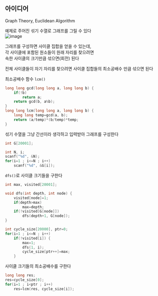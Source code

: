 ## 아이디어
Graph Theory, Euclidean Algorithm  
  
예제로 주어진 섞기 수열로 그래프를 그릴 수 있다  
![image](https://user-images.githubusercontent.com/44667299/161876357-b9438eab-debe-4d21-8a6d-14f5c71195a2.png)  
  
그래프를 구성하면 사이클 집합을 얻을 수 있는데,  
각 사이클에 포함된 원소들이 원래 자리를 찾으려면  
속한 사이클의 크기만큼 섞으면(회전) 된다  
  
전체 사이클들이 자기 자리를 찾으려면 사이클 집합들의 최소공배수 만큼 섞으면 된다  
  
최소공배수 함수 `lcm()`
```c
long long gcd(long long a, long long b) {
	if(!b)
		return a;
	return gcd(b, a%b);
}
long long lcm(long long a, long long b) {
	long long temp=gcd(a, b);
	return (a/temp)*(b/temp)*temp;
}
```
섞기 수열을 그냥 간선이라 생각하고 입력받아 그래프를 구성한다
```c
int G[20001];

int N, i;
scanf("%d", &N);
for(i=1 ; i<=N ; i++)
	scanf("%d", &G[i]);
```
`dfs()`로 사이클 크기들을 구한다
```c
int max, visited[20001];

void dfs(int depth, int node) {
	visited[node]=1;
	if(depth>max)
		max=depth;
	if(!visited[G[node]])
		dfs(depth+1, G[node]);
}

int cycle_size[20000], ptr=0;
for(i=1 ; i<=N ; i++)
	if(!visited[i]) {
		max=1;
		dfs(1, i);
		cycle_size[ptr++]=max;
	}
```
사이클 크기들의 최소공배수를 구한다
```c
long long res;
res=cycle_size[0];
for(i=1 ; i<ptr ; i++)
	res=lcm(res, cycle_size[i]);
```
